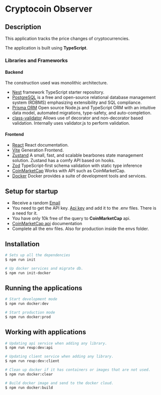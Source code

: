 # Cryptocoin Observer

## Description

This application tracks the price changes of cryptocurrencies.

The application is built using **TypeScript**.

### Libraries and Frameworks

#### Backend

The construction used was monolithic architecture.

- [Nest](https://github.com/nestjs/nest) framework TypeScript starter repository.
- [PostgreSQL](https://www.postgresql.org/download/) is a free and open-source relational database
  management system (RDBMS) emphasizing extensibility and SQL compliance.
- [Prisma ORM](https://www.prisma.io/docs/reference/api-reference/prisma-client-reference#get-all-post-records-where-date_created-is-greater-than-march-19th-2020)
  Open source Node.js and TypeScript ORM with an intuitive data model, automated migrations,
  type-safety, and auto-completion.
- [class-validator](https://github.com/typestack/class-validator) Allows use of decorator and
  non-decorator based validation. Internally uses validator.js to perform validation.

#### Frontend

- [React](https://react.dev/) React documentation.
- [Vite](https://vitejs.dev/) Generation Frontend.
- [Zustand](https://docs.pmnd.rs/zustand/getting-started/introduction) A small, fast, and scalable
  bearbones state management solution. Zustand has a comfy API based on hooks.
- [Zod](https://zod.dev/) TypeScript-first schema validation with static type inference
- [CoinMarketCap](https://coinmarketcap.com) Works with API such as CoinMarketCap.
- [Docker](https://www.docker.com/) Docker provides a suite of development tools and services.

## Setup for startup

- Receive a random [Email](https://temp-mail.org)
- You need to get the API key. [Api key](https://coinmarketcap.com/api/) and add it to the .env
  files. There is a need for it.
- You have only 10k free of the query to **CoinMarketCap** api.
- [CoinMarketCap api](https://coinmarketcap.com/api/documentation/v1/#section/Introduction)
  documentation
- Complete all the env files. Also for production inside the envs folder.

## Installation

```bash
# Sets up all the dependencies
$ npm run init
```

```bash
# Up docker services and migrate db.
$ npm run init-docker
```

## Running the applications

```bash
# Start development mode
$ npm run docker:dev
```

```bash
# Start production mode
$ npm run docker:prod
```

## Working with applications

```bash
# Updating api service when adding any library.
$ npm run reup:dev:api
```

```bash
# Updating client service when adding any library.
$ npm run reup:dev:client
```

```bash
# Clean up docker if it has containers or images that are not used.
$ npm run docker:clear
```

```bash
# Build docker image and send to the docker cloud.
$ npm run docker:build
```

